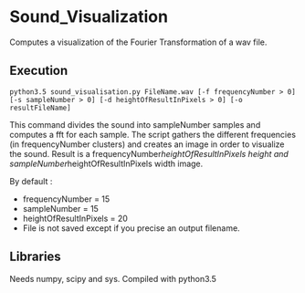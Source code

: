 # Sound_Visualization
Computes a visualization of the Fourier Transformation of a wav file.

## Execution
```
python3.5 sound_visualisation.py FileName.wav [-f frequencyNumber > 0] [-s sampleNumber > 0] [-d heightOfResultInPixels > 0] [-o resultFileName]
```
This command divides the sound into sampleNumber samples and computes a fft for each sample.
The script gathers the different frequencies (in frequencyNumber clusters) and creates an image in order to visualize the sound.
Result is a frequencyNumber*heightOfResultInPixels height and sampleNumber*heightOfResultInPixels width image.

By default :
  - frequencyNumber = 15
  - sampleNumber = 15
  - heightOfResultInPixels = 20
  - File is not saved except if you precise an output filename.

## Libraries
Needs numpy, scipy and sys. Compiled with python3.5
